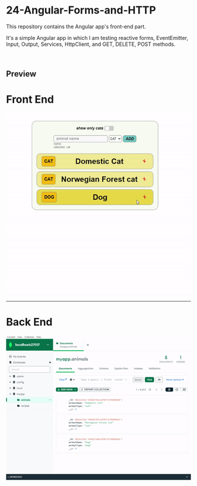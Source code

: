 # 24-Angular-Forms-and-HTTP

This repository contains the Angular app's front-end part.

It's a simple Angular app in which I am testing reactive forms, EventEmitter, Input, Output, Services, HttpClient, and GET, DELETE, POST methods. 

</br>

## Preview

# Front End

![prev1](./prev1.gif)

---

# Back End

![prev2](./prev2.gif)
